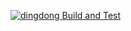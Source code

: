 [![dingdong Build and Test](https://github.com/picardrulez/dingdong/actions/workflows/go.yml/badge.svg)](https://github.com/picardrulez/dingdong/actions/workflows/go.yml)
